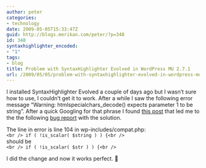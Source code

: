 ```yaml
---
author: peter
categories:
- technology
date: 2009-05-05T15:33:47Z
guid: http://blogs.merikan.com/peter/?p=348
id: 348
syntaxhighlighter_encoded:
- "1"
tags:
- blog
title: Problem with SyntaxHighlighter Evolved in WordPress MU 2.7.1
url: /2009/05/05/problem-with-syntaxhighlighter-evolved-in-wordpress-mu-271/
---
```


I installed SyntaxHighlighter Evolved a couple of days ago but I wasn’t sure how to use, I couldn’t get it to work. After a while I saw the following error message “Warning: htmlspecialchars_decode() expects parameter 1 to be string”. After a quick Googling for that phrase I found [this post](http://wordpress.org/support/topic/243157) that led me to the the following [bug report](http://core.trac.wordpress.org/ticket/9090) with the solution.

The line in error is line 104 in wp-includes/compat.php:  
`<br />
if ( !is_scalar( $string ) ) {<br />
`  
should be  
`<br />
if ( !is_scalar( $str ) ) {<br />
` 

I did the change and now it works perfect. 🙂
